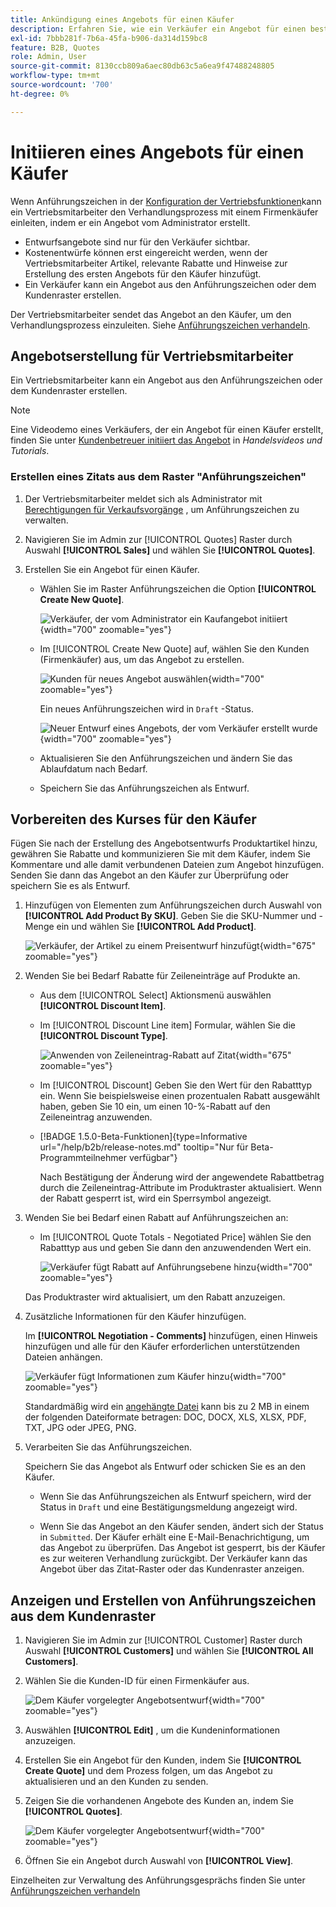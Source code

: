 ```yaml
---
title: Ankündigung eines Angebots für einen Käufer
description: Erfahren Sie, wie ein Verkäufer ein Angebot für einen bestimmten Käufer erstellen kann, um den Verhandlungsprozess zu starten. Der Verkäufer kann Angebote nur für Kunden einreichen, die mit einem Unternehmenskonto auf der ausgewählten Website verbunden sind.
exl-id: 7bbb281f-7b6a-45fa-b906-da314d159bc8
feature: B2B, Quotes
role: Admin, User
source-git-commit: 8130ccb809a6aec80db63c5a6ea9f47488248805
workflow-type: tm+mt
source-wordcount: '700'
ht-degree: 0%

---
```


# Initiieren eines Angebots für einen Käufer

Wenn Anführungszeichen in der [Konfiguration der Vertriebsfunktionen](configure-quotes.md)kann ein Vertriebsmitarbeiter den Verhandlungsprozess mit einem Firmenkäufer einleiten, indem er ein Angebot vom Administrator erstellt.

- Entwurfsangebote sind nur für den Verkäufer sichtbar.
- Kostenentwürfe können erst eingereicht werden, wenn der Vertriebsmitarbeiter Artikel, relevante Rabatte und Hinweise zur Erstellung des ersten Angebots für den Käufer hinzufügt.
- Ein Verkäufer kann ein Angebot aus den Anführungszeichen oder dem Kundenraster erstellen.

Der Vertriebsmitarbeiter sendet das Angebot an den Käufer, um den Verhandlungsprozess einzuleiten. Siehe [Anführungszeichen verhandeln](quote-price-negotiation.md).

## Angebotserstellung für Vertriebsmitarbeiter

Ein Vertriebsmitarbeiter kann ein Angebot aus den Anführungszeichen oder dem Kundenraster erstellen.

>[!NOTE]
>
>Eine Videodemo eines Verkäufers, der ein Angebot für einen Käufer erstellt, finden Sie unter [Kundenbetreuer initiiert das Angebot](https://experienceleague.adobe.com/docs/commerce-learn/tutorials/b2b/b2b-quote/sales-rep-initiates-quote.html) in _Handelsvideos und Tutorials_.

### Erstellen eines Zitats aus dem Raster &quot;Anführungszeichen&quot;

1. Der Vertriebsmitarbeiter meldet sich als Administrator mit [Berechtigungen für Verkaufsvorgänge](../systems/permissions.md) , um Anführungszeichen zu verwalten.

1. Navigieren Sie im Admin zur [!UICONTROL Quotes] Raster durch Auswahl **[!UICONTROL Sales]** und wählen Sie **[!UICONTROL Quotes]**.

1. Erstellen Sie ein Angebot für einen Käufer.

   - Wählen Sie im Raster Anführungszeichen die Option **[!UICONTROL Create New Quote]**.

     ![Verkäufer, der vom Administrator ein Kaufangebot initiiert](./assets/quote-draft-from-admin.png){width="700" zoomable="yes"}

   - Im [!UICONTROL Create New Quote] auf, wählen Sie den Kunden (Firmenkäufer) aus, um das Angebot zu erstellen.

     ![Kunden für neues Angebot auswählen](./assets/quote-draft-from-admin-select-buyer.png){width="700" zoomable="yes"}

     Ein neues Anführungszeichen wird in `Draft` -Status.

     ![Neuer Entwurf eines Angebots, der vom Verkäufer erstellt wurde](./assets/quote-create-by-seller.png){width="700" zoomable="yes"}

   - Aktualisieren Sie den Anführungszeichen und ändern Sie das Ablaufdatum nach Bedarf.

   - Speichern Sie das Anführungszeichen als Entwurf.

## Vorbereiten des Kurses für den Käufer

Fügen Sie nach der Erstellung des Angebotsentwurfs Produktartikel hinzu, gewähren Sie Rabatte und kommunizieren Sie mit dem Käufer, indem Sie Kommentare und alle damit verbundenen Dateien zum Angebot hinzufügen. Senden Sie dann das Angebot an den Käufer zur Überprüfung oder speichern Sie es als Entwurf.

1. Hinzufügen von Elementen zum Anführungszeichen durch Auswahl von **[!UICONTROL Add Product By SKU]**. Geben Sie die SKU-Nummer und -Menge ein und wählen Sie **[!UICONTROL Add Product]**.

   ![Verkäufer, der Artikel zu einem Preisentwurf hinzufügt](./assets/quote-draft-add-items.png){width="675" zoomable="yes"}

1. Wenden Sie bei Bedarf Rabatte für Zeileneinträge auf Produkte an.

   - Aus dem [!UICONTROL Select] Aktionsmenü auswählen **[!UICONTROL Discount Item]**.

   - Im [!UICONTROL Discount Line item] Formular, wählen Sie die **[!UICONTROL Discount Type]**.

     ![Anwenden von Zeileneintrag-Rabatt auf Zitat](./assets/quote-discount-line-item.png){width="675" zoomable="yes"}

   - Im [!UICONTROL Discount] Geben Sie den Wert für den Rabatttyp ein. Wenn Sie beispielsweise einen prozentualen Rabatt ausgewählt haben, geben Sie 10 ein, um einen 10-%-Rabatt auf den Zeileneintrag anzuwenden.

   - [!BADGE 1.5.0-Beta-Funktionen]{type=Informative url="/help/b2b/release-notes.md" tooltip="Nur für Beta-Programmteilnehmer verfügbar"}

     Nach Bestätigung der Änderung wird der angewendete Rabattbetrag durch die Zeileneintrag-Attribute im Produktraster aktualisiert. Wenn der Rabatt gesperrt ist, wird ein Sperrsymbol angezeigt.

1. Wenden Sie bei Bedarf einen Rabatt auf Anführungszeichen an:

   - Im [!UICONTROL Quote Totals - Negotiated Price] wählen Sie den Rabatttyp aus und geben Sie dann den anzuwendenden Wert ein.

     ![Verkäufer fügt Rabatt auf Anführungsebene hinzu](./assets/quote-draft-total-discount.png){width="700" zoomable="yes"}

   Das Produktraster wird aktualisiert, um den Rabatt anzuzeigen.

1. Zusätzliche Informationen für den Käufer hinzufügen.

   Im **[!UICONTROL Negotiation - Comments]** hinzufügen, einen Hinweis hinzufügen und alle für den Käufer erforderlichen unterstützenden Dateien anhängen.

   ![Verkäufer fügt Informationen zum Käufer hinzu](./assets/quote-draft-add-info-for-buyer.png){width="700" zoomable="yes"}

   Standardmäßig wird ein [angehängte Datei](configure-quotes.md) kann bis zu 2 MB in einem der folgenden Dateiformate betragen: DOC, DOCX, XLS, XLSX, PDF, TXT, JPG oder JPEG, PNG.

1. Verarbeiten Sie das Anführungszeichen.

   Speichern Sie das Angebot als Entwurf oder schicken Sie es an den Käufer.

   - Wenn Sie das Anführungszeichen als Entwurf speichern, wird der Status in `Draft` und eine Bestätigungsmeldung angezeigt wird.

   - Wenn Sie das Angebot an den Käufer senden, ändert sich der Status in `Submitted`. Der Käufer erhält eine E-Mail-Benachrichtigung, um das Angebot zu überprüfen. Das Angebot ist gesperrt, bis der Käufer es zur weiteren Verhandlung zurückgibt. Der Verkäufer kann das Angebot über das Zitat-Raster oder das Kundenraster anzeigen.

## Anzeigen und Erstellen von Anführungszeichen aus dem Kundenraster

1. Navigieren Sie im Admin zur [!UICONTROL Customer] Raster durch Auswahl **[!UICONTROL Customers]** und wählen Sie **[!UICONTROL All Customers]**.

1. Wählen Sie die Kunden-ID für einen Firmenkäufer aus.

   ![Dem Käufer vorgelegter Angebotsentwurf](./assets/quote-view-customer-quotes.png){width="700" zoomable="yes"}

1. Auswählen **[!UICONTROL Edit]** , um die Kundeninformationen anzuzeigen.

1. Erstellen Sie ein Angebot für den Kunden, indem Sie **[!UICONTROL Create Quote]** und dem Prozess folgen, um das Angebot zu aktualisieren und an den Kunden zu senden.

1. Zeigen Sie die vorhandenen Angebote des Kunden an, indem Sie **[!UICONTROL Quotes]**.

   ![Dem Käufer vorgelegter Angebotsentwurf](./assets/quote-list-from-customer-information.png){width="700" zoomable="yes"}

1. Öffnen Sie ein Angebot durch Auswahl von **[!UICONTROL View]**.

Einzelheiten zur Verwaltung des Anführungsgesprächs finden Sie unter [Anführungszeichen verhandeln](quote-price-negotiation.md)
